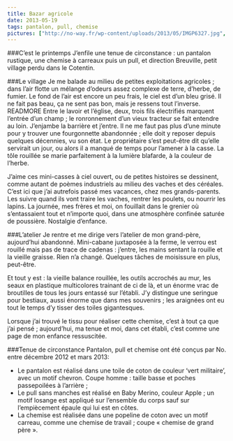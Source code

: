```yaml
---
title: Bazar agricole
date: 2013-05-19
tags: pantalon, pull, chemise
pictures: ["http://no-way.fr/wp-content/uploads/2013/05/IMGP6327.jpg", "http://no-way.fr/wp-content/uploads/2013/05/IMGP6260.jpg", "http://no-way.fr/wp-content/uploads/2013/05/IMGP6274.jpg", "http://no-way.fr/wp-content/uploads/2013/05/IMGP6316.jpg", "http://no-way.fr/wp-content/uploads/2013/05/IMGP6303.jpg", "http://no-way.fr/wp-content/uploads/2013/05/IMGP6307.jpg", "http://no-way.fr/wp-content/uploads/2013/05/IMGP6315.jpg", "http://no-way.fr/wp-content/uploads/2013/05/IMGP6300.jpg", "http://no-way.fr/wp-content/uploads/2013/05/IMGP6298.jpg", "http://no-way.fr/wp-content/uploads/2013/05/IMGP6284.jpg", "http://no-way.fr/wp-content/uploads/2013/05/IMGP6289.jpg", "http://no-way.fr/wp-content/uploads/2013/05/IMGP6291.jpg"]
---
```


###C’est le printemps
J’enfile une tenue de circonstance : un pantalon rustique, une chemise à carreaux puis un pull, et direction Breuville, petit village perdu dans le Cotentin.

###Le village
Je me balade au milieu de petites exploitations agricoles ; dans l’air flotte un mélange d’odeurs assez complexe de terre, d’herbe, de fumier. Le fond de l’air est encore un peu frais, le ciel est d’un bleu grisé. Il ne fait pas beau, ça ne sent pas bon, mais je ressens tout l’inverse.
READMORE
Entre le lavoir et l’église, deux, trois fils électrifiés marquent l’entrée d’un champ ; le ronronnement d’un vieux tracteur se fait entendre au loin. J’enjambe la barrière et j’entre.
Il ne me faut pas plus d’une minute pour y trouver une fourgonnette abandonnée ; elle doit y reposer depuis quelques décennies, vu son état. Le propriétaire s’est peut-être dit qu’elle servirait un jour, ou alors il a manqué de temps pour l’amener à la casse. La tôle rouillée se marie parfaitement à la lumière blafarde, à la couleur de l’herbe.

J’aime ces mini-casses à ciel ouvert, ou de petites histoires se dessinent, comme autant de poèmes industriels au milieu des vaches et des céréales. C’est ici que j’ai autrefois passé mes vacances, chez mes grands-parents. Les suivre quand ils vont traire les vaches, rentrer les poulets, ou nourrir les lapins. La journée, mes frères et moi, on fouillait dans le grenier où s’entassaient tout et n’importe quoi, dans une atmosphère confinée saturée de poussière. Nostalgie d’enfance.

###L’atelier
Je rentre et me dirige vers l’atelier de mon grand-père, aujourd’hui abandonné. Mini-cabane juxtaposée à la ferme, le verrou est rouillé mais pas de trace de cadenas : j’entre, les mains sentant la rouille et la vieille graisse. Rien n’a changé. Quelques tâches de moisissure en plus, peut-être.

Et tout y est : la vieille balance rouillée, les outils accrochés au mur, les seaux en plastique multicolores trainant de ci de là, et un énorme vrac de broutilles de tous les jours entassé sur l’établi. J’y distingue une seringue pour bestiaux, aussi énorme que dans mes souvenirs ; les araignées ont eu tout le temps d’y tisser des toiles gigantesques.

Lorsque j’ai trouvé le tissu pour réaliser cette chemise, c’est à tout ça que j’ai pensé ; aujourd’hui, ma tenue et moi, dans cet établi, c’est comme une page de mon enfance ressuscitée.

###Tenue de circonstance
Pantalon, pull et chemise ont été conçus par No. entre décembre 2012 et mars 2013: 
* Le pantalon est réalisé dans une toile de coton de couleur ‘vert militaire’, avec un motif chevron. Coupe homme : taille basse et poches passepoilées à l’arrière ;
* Le pull sans manches est réalisé en Baby Merino, couleur Apple ; un motif losange est appliqué sur l’ensemble du corps sauf sur l’empiècement épaule qui lui est en côtes.
* La chemise est réalisée dans une popeline de coton avec un motif carreau, comme une chemise de travail ; coupe « chemise de grand père ».



